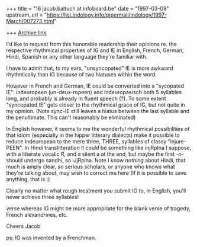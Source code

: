 +++
title = "16 jacob.baltuch at infoboard.be"
date = "1997-03-09"
upstream_url = "https://list.indology.info/pipermail/indology/1997-March/007273.html"

+++
[Archive link](https://list.indology.info/pipermail/indology/1997-March/007273.html)

I'd like to request from this honorable readership their opinions re. the
respective rhythmical properties of IG and IE in English, French, German,
Hindi, Spanish or any other language they're familiar with.

I have to admit that, to my ears, "unsyncopated" IE is more awkward
rhythmically than IG because of two hiatuses within the word.

However in French and German, IE could be converted into a "sycopated IE":
indeuropeen (un-deux-ropeen) and indeuropaeisch both 5 syllables long,
and probably is already in fluent speech (?). To some extent "syncopated IE"
gets closer to the rhythmical grace of IG, but not quite in my opinion.
(Note sync-IE still leaves a hiatus between the last syllable and the
penultimate. This can't reasonably be eliminated)

In English however, it seems to me the wonderful rhythmical possibilities
of that idiom (especially in the hipper litterary dialects) make
it possible to reduce Indeuropean to the mere three, THREE, syllables of
classy "injure-PEEN". In Hindi translitteration it could be something
like injRpIna I suppose, with a litterate vocalic R, and a silent a at the end,
but maybe the first -n- should undergo sandhi, so iJjRpIna. Note I know
*nothing* about Hindi, that much is amply clear, so serious scholars, or
anyone who knows what they're talking about, may wish to correct me here
(If it is possible to save anything, that is :)

Clearly no matter what rough treatment you submit IG to, in English,
you'll never achieve three syllables!

verse whereas IG might be more appropriate for the blank verse of tragedy,
French alexandrines, etc.

Cheers
Jacob

ps: IG was invented by a Frenchman.









